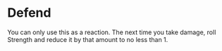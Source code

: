 # Defend

You can only use this as a reaction. The next time you take damage, roll Strength﻿ and reduce it by that amount to no less than 1.

